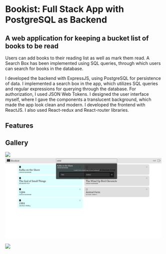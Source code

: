 # Bookist: Full Stack App with PostgreSQL as Backend
## A web application for keeping a bucket list of books to be read
Users can add books to their reading list as well as mark them read. A Search Box has been implemented using SQL queries, through which users can search for books in the database.

I developed the backend with ExpressJS, using PostgreSQL for persistence of data. I implemented a search box in the app, which utilizes SQL queries and regular expressions for querying through the database. For authorization, I used JSON Web Tokens. I designed the user interface myself, where I gave the components a translucent background, which made the app look clean and modern. I developed the frontend with ReactJS. I also used React-redux and React-router libraries.

## Features

## Gallery
<p>
  <img src="https://user-images.githubusercontent.com/97452093/195893265-2f2942f0-9f8a-43ab-be9b-8a5fa8b026d3.png" width="500" />
  <img src="./screenshots/img2.png" width="500" />
</p>
<p>
  <img src="https://user-images.githubusercontent.com/97452093/195893270-d24ec766-da6b-4d88-bbfa-896a79258dcf.jpg" width="500" /> 
</p>
